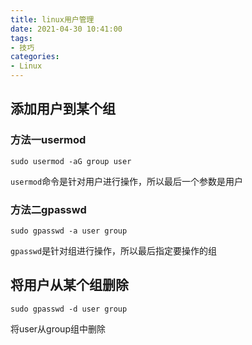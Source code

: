 ```yaml
---
title: linux用户管理
date: 2021-04-30 10:41:00
tags:
- 技巧
categories:
- Linux
---
```


## 添加用户到某个组
### 方法一usermod
```shell
sudo usermod -aG group user
```
`usermod`命令是针对用户进行操作，所以最后一个参数是用户

### 方法二gpasswd
```shell
sudo gpasswd -a user group
```
`gpasswd`是针对组进行操作，所以最后指定要操作的组

## 将用户从某个组删除
```shell
sudo gpasswd -d user group
```
将user从group组中删除
